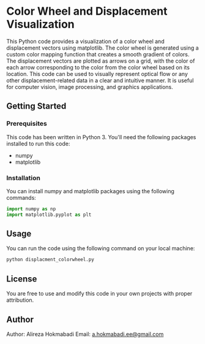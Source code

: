# Color Wheel and Displacement Visualization

This Python code provides a visualization of a color wheel and displacement vectors using matplotlib. The color wheel is generated using a custom color mapping function that creates a smooth gradient of colors. The displacement vectors are plotted as arrows on a grid, with the color of each arrow corresponding to the color from the color wheel based on its location. This code can be used to visually represent optical flow or any other displacement-related data in a clear and intuitive manner. It is useful for computer vision, image processing, and graphics applications.

## Getting Started

### Prerequisites
This code has been written in Python 3. You'll need the following packages installed to run this code:

- numpy
- matplotlib

### Installation
You can install numpy and matplotlib packages using the following commands:
```python
import numpy as np
import matplotlib.pyplot as plt
```

## Usage
You can run the code using the following command on your local machine:
```cmd
python displacment_colorwheel.py
```

## License
You are free to use and modify this code in your own projects with proper attribution.

## Author
Author: Alireza Hokmabadi
Email: a.hokmabadi.ee@gmail.com

